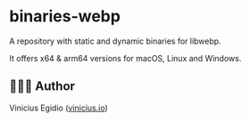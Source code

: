# binaries-webp

A repository with static and dynamic binaries for libwebp.

It offers x64 & arm64 versions for macOS, Linux and Windows.

## 👨🏾‍💻 Author

Vinicius Egidio ([vinicius.io](http://vinicius.io))